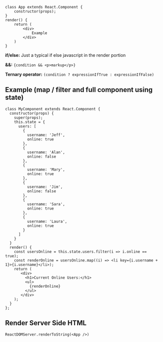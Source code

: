 ```
class App extends React.Component {
    constructor(props);
}
render() {
    return (
        <div>
            Example
        </div>
    )
}
```

**if/else:** Just a typical if else javascript in the render portion

**&&:** `{condition && <p>markup</p>}`

**Ternary operator:** `(condition ? expressionIfTrue : expressionIfFalse)`

## Example (map / filter and full component using state)
```
class MyComponent extends React.Component {
  constructor(props) {
    super(props);
    this.state = {
      users: [
        {
          username: 'Jeff',
          online: true
        },
        {
          username: 'Alan',
          online: false
        },
        {
          username: 'Mary',
          online: true
        },
        {
          username: 'Jim',
          online: false
        },
        {
          username: 'Sara',
          online: true
        },
        {
          username: 'Laura',
          online: true
        }
      ]
    }
  }
  render() {
    const usersOnline = this.state.users.filter(i => i.online == true);
    const renderOnline = usersOnline.map((i) => <li key={i.username + 1}>{i.username}</li>);
    return (
       <div>
         <h1>Current Online Users:</h1>
         <ul>
           {renderOnline}
         </ul>
       </div>
    );
  }
};
```

## Render Server Side HTML
`ReactDOMServer.renderToString(<App />)`